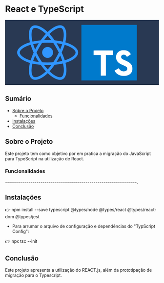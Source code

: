# React e TypeScript

![Descrição da Imagem](public/imagens/banner-readme.png)

## Sumário

- [Sobre o Projeto](#sobre-o-projeto)
  - [Funcionalidades](#funcionalidades)
- [Instalações](#instalacao)
- [Conclusão](#conclusão)

## Sobre o Projeto

Este projeto tem como objetivo por em pratica a migração do JavaScript para TypeScript na utilização de React.

### Funcionalidades

-------------------------------------------------------------------.

## Instalações

👉 npm install --save typescript @types/node @types/react @types/react-dom @types/jest

- Para arrumar o arquivo de configuração e dependências do "TypScript Config":

👉 npx tsc --init

## Conclusão

Este projeto apresenta a utilização do REACT.js, além da prototipação de migração para o Typescript.